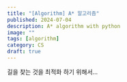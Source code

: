 ```yaml
---
title: "[Algorithm] A* 알고리즘"
published: 2024-07-04
description: A* algorithm with python
image: ""
tags: [algorithm]
category: CS
draft: true
---
```


길을 찾는 것을 최적화 하기 위해서... 
